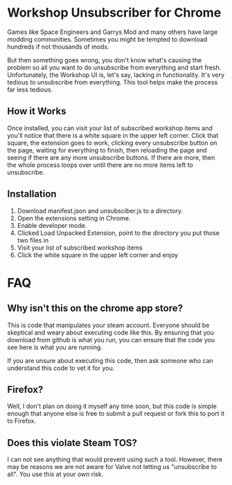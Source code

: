 # Workshop Unsubscriber for Chrome

Games like Space Engineers and Garrys Mod and many others have large modding communities. Sometimes you might be tempted to download hundreds if not thousands of mods.

But then something goes wrong, you don't know what's causing the problem so all you want to do unsubscribe from everything and start fresh. Unfortunately, the Workshop UI is, let's say, lacking in functionality. It's very tedious to unsubscribe from everything. This tool helps make the process far less tedious.

## How it Works

Once installed, you can visit your list of subscribed workshop items and you'll notice that there is a white square in the upper left corner. Click that square, the extension goes to work, clicking every unsubscribe button on the page, waiting for everything to finish, then reloading the page and seeing if there are any more unsubscribe buttons. If there are more, then the whole process loops over until there are no more items left to unsubscribe.

## Installation

1. Download manifest.json and unsubsciber.js to a directory.
2. Open the extensions setting in Chrome. 
3. Enable developer mode. 
4. Clicked Load Unpacked Extension, point to the directory you put those two files in
5. Visit your list of subscribed workshop items
6. Click the white square in the upper left corner and enjoy

# FAQ

## Why isn't this on the chrome app store?

This is code that manipulates your steam account. Everyone should be skeptical and weary about executing code like this. By ensuring that you download from github is what you run, you can ensure that the code you see here is what you are running.

If you are unsure about executing this code, then ask someone who can understand this code to vet it for you.

## Firefox?

Well, I don't plan on doing it myself any time soon, but this code is simple enough that anyone else is free to submit a pull request or fork this to port it to Firefox.

## Does this violate Steam TOS?

I can not see anything that would prevent using such a tool. However, there may be reasons we are not aware for Valve not letting us "unsubscribe to all". You use this at your own risk.
